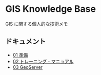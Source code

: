 # GIS Knowledge Base

GIS に関する個人的な技術メモ

## ドキュメント

- [01 準備](01-preparation.md)
- [02 トレーニング・マニュアル](02-training-manual.md)
- [03 GeoServer](03-geoserver.md)
